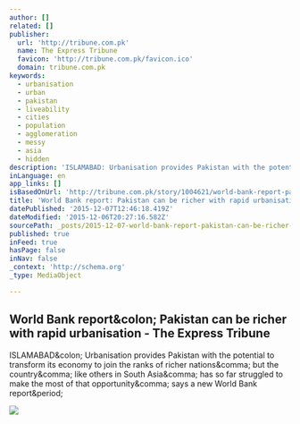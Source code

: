 ```yaml
---
author: []
related: []
publisher:
  url: 'http://tribune.com.pk'
  name: The Express Tribune
  favicon: 'http://tribune.com.pk/favicon.ico'
  domain: tribune.com.pk
keywords:
  - urbanisation
  - urban
  - pakistan
  - liveability
  - cities
  - population
  - agglomeration
  - messy
  - asia
  - hidden
description: 'ISLAMABAD: Urbanisation provides Pakistan with the potential to transform its economy to join the ranks of richer nations, but the country, like others in South Asia, has so far struggled to make the most of that opportunity, says a new World Bank report.'
inLanguage: en
app_links: []
isBasedOnUrl: 'http://tribune.com.pk/story/1004621/world-bank-report-pakistan-can-be-richer-with-rapid-urbanisation/'
title: 'World Bank report: Pakistan can be richer with rapid urbanisation - The Express Tribune'
datePublished: '2015-12-07T12:46:18.419Z'
dateModified: '2015-12-06T20:27:16.582Z'
sourcePath: _posts/2015-12-07-world-bank-report-pakistan-can-be-richer-with-rapid-urbanis.md
published: true
inFeed: true
hasPage: false
inNav: false
_context: 'http://schema.org'
_type: MediaObject

---
```

<article style=""><h1>World Bank report&amp;colon; Pakistan can be richer with rapid urbanisation - The Express Tribune</h1><p>ISLAMABAD&amp;colon; Urbanisation provides Pakistan with the potential to transform its economy to join the ranks of richer nations&amp;comma; but the country&amp;comma; like others in South Asia&amp;comma; has so far struggled to make the most of that opportunity&amp;comma; says a new World Bank report&amp;period;</p><img src="http://i1.tribune.com.pk/wp-content/uploads/2015/12/1004621-karachix-1449353184-812-640x480.jpg" /></article>